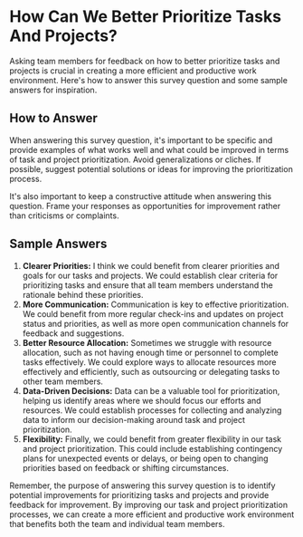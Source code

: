 How Can We Better Prioritize Tasks And Projects?
=======================================================================

Asking team members for feedback on how to better prioritize tasks and projects is crucial in creating a more efficient and productive work environment. Here's how to answer this survey question and some sample answers for inspiration.

How to Answer
-------------

When answering this survey question, it's important to be specific and provide examples of what works well and what could be improved in terms of task and project prioritization. Avoid generalizations or cliches. If possible, suggest potential solutions or ideas for improving the prioritization process.

It's also important to keep a constructive attitude when answering this question. Frame your responses as opportunities for improvement rather than criticisms or complaints.

Sample Answers
--------------

1. **Clearer Priorities:** I think we could benefit from clearer priorities and goals for our tasks and projects. We could establish clear criteria for prioritizing tasks and ensure that all team members understand the rationale behind these priorities.
2. **More Communication:** Communication is key to effective prioritization. We could benefit from more regular check-ins and updates on project status and priorities, as well as more open communication channels for feedback and suggestions.
3. **Better Resource Allocation:** Sometimes we struggle with resource allocation, such as not having enough time or personnel to complete tasks effectively. We could explore ways to allocate resources more effectively and efficiently, such as outsourcing or delegating tasks to other team members.
4. **Data-Driven Decisions:** Data can be a valuable tool for prioritization, helping us identify areas where we should focus our efforts and resources. We could establish processes for collecting and analyzing data to inform our decision-making around task and project prioritization.
5. **Flexibility:** Finally, we could benefit from greater flexibility in our task and project prioritization. This could include establishing contingency plans for unexpected events or delays, or being open to changing priorities based on feedback or shifting circumstances.

Remember, the purpose of answering this survey question is to identify potential improvements for prioritizing tasks and projects and provide feedback for improvement. By improving our task and project prioritization processes, we can create a more efficient and productive work environment that benefits both the team and individual team members.

